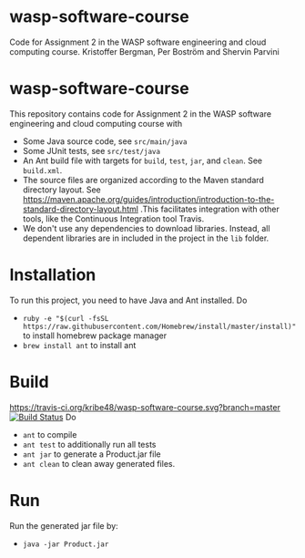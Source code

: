 # wasp-software-course
Code for Assignment 2 in the WASP software engineering and cloud computing course.
Kristoffer Bergman, Per Boström and Shervin Parvini

# wasp-software-course

This repository contains code for Assignment 2 in the WASP software engineering and cloud computing course with
  *  Some Java source code, see ```src/main/java```
  *  Some JUnit tests, see ```src/test/java```
  *  An Ant build file with targets for ```build```, ```test```, ```jar```, and ```clean```. See ```build.xml```.
  *  The source files are organized according to the Maven standard directory layout. See https://maven.apache.org/guides/introduction/introduction-to-the-standard-directory-layout.html .This facilitates integration with other tools, like the Continuous Integration tool Travis.
  *  We don't use any dependencies to download libraries. Instead, all dependent libraries are in included in the project in the ```lib``` folder.


# Installation
To run this project, you need to have Java and Ant installed.
Do
  * ```ruby -e "$(curl -fsSL https://raw.githubusercontent.com/Homebrew/install/master/install)"``` to install homebrew package manager
  * ```brew install ant``` to install ant

# Build
https://travis-ci.org/kribe48/wasp-software-course.svg?branch=master
[![Build Status](https://travis-ci.org/kribe48/wasp-software-course.svg?branch=master)](https://travis-ci.org/kribe48/wasp-software-course)
Do
  *  ```ant``` to compile
  *  ```ant test``` to additionally run all tests
  *  ```ant jar``` to generate a Product.jar file
  *  ```ant clean``` to clean away generated files.

# Run
Run the generated jar file by:
  *  ```java -jar Product.jar```
